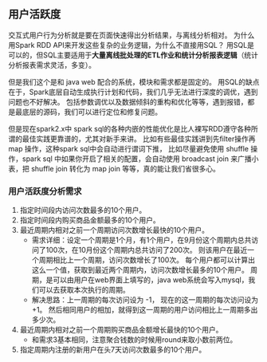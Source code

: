 ## 用户活跃度
交互式用户行为分析就是要在页面快速得出分析结果，与离线分析相对。
为什么用Spark RDD API来开发这些复杂的业务逻辑，为什么不直接用SQL？
用SQL是可以的，但SQL主要适用于**大量离线批处理的ETL作业和统计分析报表逻辑**（统计分析报表需求灵活，多变）。

但是我们这个是和 java web 配合的系统，模块和需求都是固定的。
用SQL的缺点在于，Spark底层自动生成执行计划和代码，我们几乎无法进行深度的调优，遇到问题也不好解决。
包括参数调优以及数据倾斜的重构和优化等等，遇到报错，都是最底层的源码，我们可以进行定位和修复问题。

但是现在spark2.x中 spark sql的各种内嵌的性能优化是比人裸写RDD遵守各种所谓的最佳实践更靠谱的，尤其对新手来讲。
比如有些最佳实践讲到先filter操作再 map 操作，这种spark sql中会自动进行谓词下推，
比如尽量避免使用 shuffle 操作，spark sql 中如果你开启了相关的配置，会自动使用 broadcast join 来广播小表，把 shuffle join 转化为 map join 等等，真的能让我们省很多心。

### 用户活跃度分析需求

1. 指定时间段内访问次数最多的10个用户。
2. 指定时间段内购买商品金额最多的10个用户。
3. 最近周期内相对之前一个周期访问次数增长最快的10个用户。
      * 需求详细：设定一个周期是1个月，有1个用户，在9月份这个周期内总共访问了100次，在10月份这个周期内总共访问了200次。
          则该用户在最近一个周期相比上一个周期，访问次数增长了100次。
          每个用户都可以计算出这么一个值，获取到最近两个周期内，访问次数增长最多的10个用户。
          周期，是可以由用户在web界面上填写的，java web系统会写入mysql，我们可以去获取本次执行的周期。
      * 解决思路：上一周期的每次访问设为 -1， 现在的这一周期的每次访问设为 +1。
          然后相同用户的相加，就得到这一周期的用户访问相比上一周期多出多少次。
4. 最近周期内相对之前一个周期购买商品金额增长最快的10个用户。
      * 和需求3基本相同，注意聚合钱数的时候用round来取小数前两位。
5. 指定周期内注册的新用户在头7天访问次数最多的10个用户。

